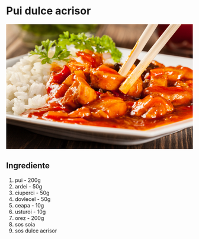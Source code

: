 # Pui dulce acrisor

![pui dulce acrisor](../images/pui-dulce-acrisor.jpg)

## Ingrediente 
1. pui - 200g
2. ardei - 50g
3. ciuperci - 50g
4. dovlecel - 50g
5. ceapa - 10g
6. usturoi - 10g
7. orez - 200g
8. sos soia
9. sos dulce acrisor